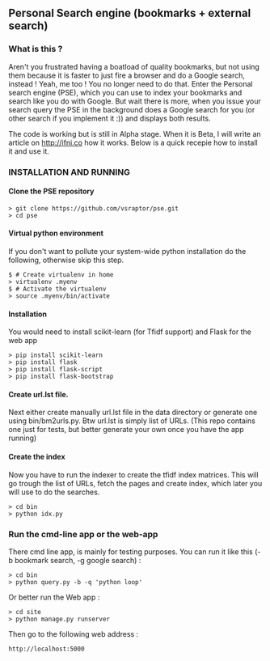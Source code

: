 ## Personal Search engine (bookmarks + external search)

### What is this ?

Aren't you frustrated having a boatload of quality bookmarks, but not using them because it is faster to
just fire a browser and do a Google search, instead ! Yeah, me too !
You no longer need to do that. Enter the Personal search engine (PSE), which you can use to index your bookmarks and search like 
you do with Google.
But wait there is more, when you issue your search query the PSE in the background does a Google search for you (or other search if you implement it :))
and displays both results.

The code is working but is still in Alpha stage. When it is Beta, I will write an article on http://ifni.co how it works.
Below is a quick recepie how to install it and use it.

### INSTALLATION AND RUNNING

#### Clone the PSE repository

```
> git clone https://github.com/vsraptor/pse.git
> cd pse
```

#### Virtual python environment

If you don't want to pollute your system-wide python installation do the following, otherwise skip this step.

```
$ # Create virtualenv in home
> virtualenv .myenv
$ # Activate the virtualenv
> source .myenv/bin/activate
```

#### Installation

You would need to install scikit-learn (for Tfidf support) and Flask for the web app

```
> pip install scikit-learn
> pip install flask
> pip install flask-script
> pip install flask-bootstrap
```

#### Create url.lst file.

Next either create manually url.lst file in the data directory or generate one using bin/bm2urls.py.
Btw url.lst is simply list of URLs. (This repo contains one just for tests, but better generate your own
once you have the app running)

#### Create the index

Now you have to run the indexer to create the tfidf index matrices.
This will go trough the list of URLs, fetch the pages and create index, which later
you will use to do the searches.

```
> cd bin
> python idx.py
```

### Run the cmd-line app or the web-app

There cmd line app, is mainly for testing purposes.
You can run it like this (-b bookmark search, -g google search) :

```
> cd bin
> python query.py -b -q 'python loop'
```

Or better run the Web app :

```
> cd site
> python manage.py runserver
```

Then go to the following web address :

```
http://localhost:5000
```



